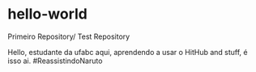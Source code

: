 # hello-world
Primeiro Repository/ Test Repository

Hello, estudante da ufabc aqui, aprendendo a usar o HitHub and stuff, é isso ai.
#ReassistindoNaruto
